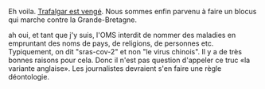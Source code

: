 Eh voila. [Trafalgar est vengé](https://www.lemonde.fr/planete/article/2020/12/21/covid-19-dans-le-monde-de-nombreux-pays-ferment-leurs-frontieres-aux-voyageurs-britanniques-apres-la-decouverte-d-une-variante-plus-contagieuse_6064133_3244.html). Nous sommes enfin parvenu à faire un blocus qui marche contre la Grande-Bretagne.


ah oui, et tant que j'y suis, l'OMS interdit de nommer des maladies en empruntant des noms de pays, de religions, de personnes etc. Typiquement, on dit "sras-cov-2" et non "le virus chinois". Il y a de très bonnes raisons pour cela. Donc il n'est pas question d'appeler ce truc «la variante anglaise». Les journalistes devraient s'en faire une règle déontologie.
